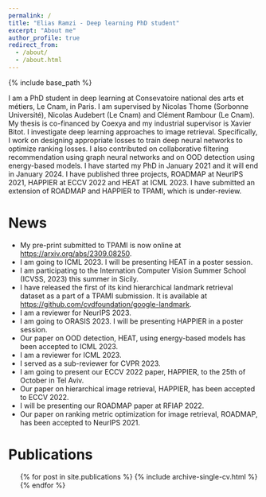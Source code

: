 ```yaml
---
permalink: /
title: "Elias Ramzi - Deep learning PhD student"
excerpt: "About me"
author_profile: true
redirect_from:
  - /about/
  - /about.html
---
```


{% include base_path %}

I am a PhD student in deep learning at Consevatoire national des arts et métiers, Le Cnam, in Paris. I am supervised by Nicolas Thome (Sorbonne Université), Nicolas Audebert (Le Cnam) and Clément Rambour (Le Cnam).
My thesis is co-financed by Coexya and my industrial supervisor is Xavier Bitot.
I investigate deep learning approaches to image retrieval. Specifically, I work on designing appropriate losses to train deep neural networks to optimize ranking losses. I also contributed on collaborative filtering recommendation using graph neural networks and on OOD detection using energy-based models. I have started my PhD in January 2021 and it will end in January 2024.
I have published three projects, ROADMAP at NeurIPS 2021, HAPPIER at ECCV 2022 and HEAT at ICML 2023. I have submitted an extension of ROADMAP and HAPPIER to TPAMI, which is under-review.

<!-- A data-driven personal website
====== -->

News
======
* My pre-print submitted to TPAMI is now online at https://arxiv.org/abs/2309.08250.
* I am going to ICML 2023. I will be presenting HEAT in a poster session.
* I am participating to the Internation Computer Vision Summer School (ICVSS, 2023) this summer in Sicily.
* I have released the first of its kind hierarchical landmark retrieval dataset as a part of a TPAMI submission. It is available at https://github.com/cvdfoundation/google-landmark.
* I am a reviewer for NeurIPS 2023.
* I am going to ORASIS 2023. I will be presenting HAPPIER in a poster session.
* Our paper on OOD detection, HEAT, using energy-based models has been accepted to ICML 2023.
* I am a reviewer for ICML 2023.
* I served as a sub-reviewer for CVPR 2023.
* I am going to present our ECCV 2022 paper, HAPPIER, to the 25th of October in Tel Aviv.
* Our paper on hierarchical image retrieval, HAPPIER, has been accepted to ECCV 2022.
* I will be presenting our ROADMAP paper at RFIAP 2022.
* Our paper on ranking metric optimization for image retrieval, ROADMAP, has been accepted to NeurIPS 2021.


Publications
======
  <ul>{% for post in site.publications %}
    {% include archive-single-cv.html %}
  {% endfor %}</ul>
